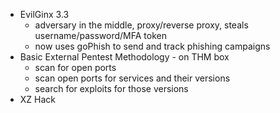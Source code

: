 - EvilGinx 3.3
	- adversary in the middle, proxy/reverse proxy, steals username/password/MFA token
	- now uses goPhish to send and track phishing campaigns
- Basic External Pentest Methodology - on THM box
	- scan for open ports
	- scan open ports for services and their versions
	- search for exploits for those versions
- XZ Hack